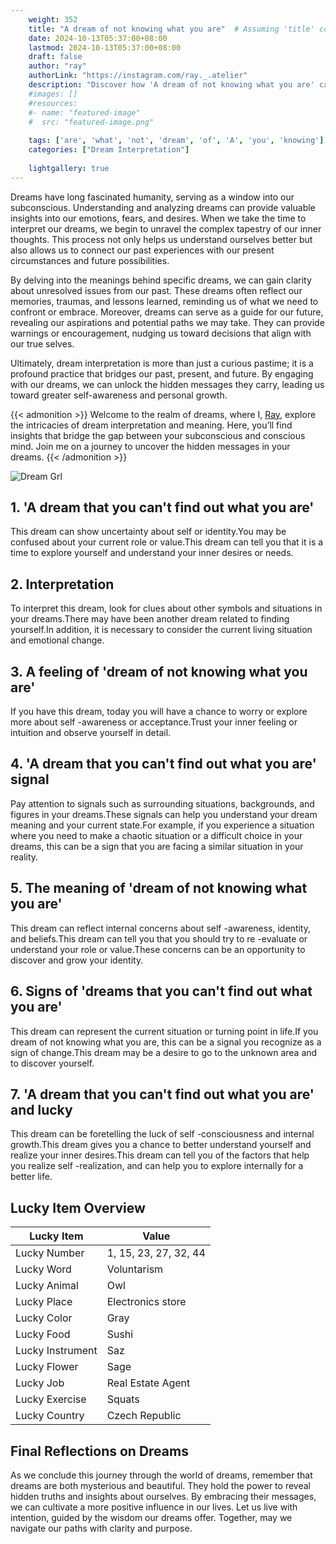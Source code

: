 ```yaml
---
    weight: 352
    title: "A dream of not knowing what you are"  # Assuming 'title' column exists
    date: 2024-10-13T05:37:00+08:00
    lastmod: 2024-10-13T05:37:00+08:00
    draft: false
    author: "ray"
    authorLink: "https://instagram.com/ray._.atelier"
    description: "Discover how 'A dream of not knowing what you are' can interpret your future and uncover its significant meanings in your life."
    #images: []
    #resources:
    #- name: "featured-image"
    #  src: "featured-image.png"
    
    tags: ['are', 'what', 'not', 'dream', 'of', 'A', 'you', 'knowing']
    categories: ["Dream Interpretation"]
    
    lightgallery: true
---
```

    
Dreams have long fascinated humanity, serving as a window into our subconscious. Understanding and analyzing dreams can provide valuable insights into our emotions, fears, and desires. When we take the time to interpret our dreams, we begin to unravel the complex tapestry of our inner thoughts. This process not only helps us understand ourselves better but also allows us to connect our past experiences with our present circumstances and future possibilities.

By delving into the meanings behind specific dreams, we can gain clarity about unresolved issues from our past. These dreams often reflect our memories, traumas, and lessons learned, reminding us of what we need to confront or embrace. Moreover, dreams can serve as a guide for our future, revealing our aspirations and potential paths we may take. They can provide warnings or encouragement, nudging us toward decisions that align with our true selves.

Ultimately, dream interpretation is more than just a curious pastime; it is a profound practice that bridges our past, present, and future. By engaging with our dreams, we can unlock the hidden messages they carry, leading us toward greater self-awareness and personal growth.

{{< admonition >}}
Welcome to the realm of dreams, where I, [Ray](https://instagram.com/ray._.atelier), explore the intricacies of dream interpretation and meaning. Here, you’ll find insights that bridge the gap between your subconscious and conscious mind. Join me on a journey to uncover the hidden messages in your dreams.
{{< /admonition >}}

![Dream Grl](https://cdn.pixabay.com/photo/2017/11/02/03/35/gothic-2910057_1280.jpg "Dream Grl")

## 1. 'A dream that you can't find out what you are'
This dream can show uncertainty about self or identity.You may be confused about your current role or value.This dream can tell you that it is a time to explore yourself and understand your inner desires or needs.

## 2. Interpretation
To interpret this dream, look for clues about other symbols and situations in your dreams.There may have been another dream related to finding yourself.In addition, it is necessary to consider the current living situation and emotional change.

## 3. A feeling of 'dream of not knowing what you are'
If you have this dream, today you will have a chance to worry or explore more about self -awareness or acceptance.Trust your inner feeling or intuition and observe yourself in detail.

## 4. 'A dream that you can't find out what you are' signal
Pay attention to signals such as surrounding situations, backgrounds, and figures in your dreams.These signals can help you understand your dream meaning and your current state.For example, if you experience a situation where you need to make a chaotic situation or a difficult choice in your dreams, this can be a sign that you are facing a similar situation in your reality.

## 5. The meaning of 'dream of not knowing what you are'
This dream can reflect internal concerns about self -awareness, identity, and beliefs.This dream can tell you that you should try to re -evaluate or understand your role or value.These concerns can be an opportunity to discover and grow your identity.

## 6. Signs of 'dreams that you can't find out what you are'
This dream can represent the current situation or turning point in life.If you dream of not knowing what you are, this can be a signal you recognize as a sign of change.This dream may be a desire to go to the unknown area and to discover yourself.

## 7. 'A dream that you can't find out what you are' and lucky
This dream can be foretelling the luck of self -consciousness and internal growth.This dream gives you a chance to better understand yourself and realize your inner desires.This dream can tell you of the factors that help you realize self -realization, and can help you to explore internally for a better life.

## Lucky Item Overview
| Lucky Item          | Value              |
|---------------|--------------------|
| Lucky Number        | 1, 15, 23, 27, 32, 44  |
| Lucky Word          | Voluntarism |
| Lucky Animal        | Owl |
| Lucky Place         | Electronics store     |
| Lucky Color         | Gray     |
| Lucky Food          | Sushi      |
| Lucky Instrument    | Saz |
| Lucky Flower        | Sage    |
| Lucky Job           | Real Estate Agent       |
| Lucky Exercise      | Squats  |
| Lucky Country       | Czech Republic    |


##  Final Reflections on Dreams

As we conclude this journey through the world of dreams, remember that dreams are both mysterious and beautiful. They hold the power to reveal hidden truths and insights about ourselves. By embracing their messages, we can cultivate a more positive influence in our lives. Let us live with intention, guided by the wisdom our dreams offer. Together, may we navigate our paths with clarity and purpose.
